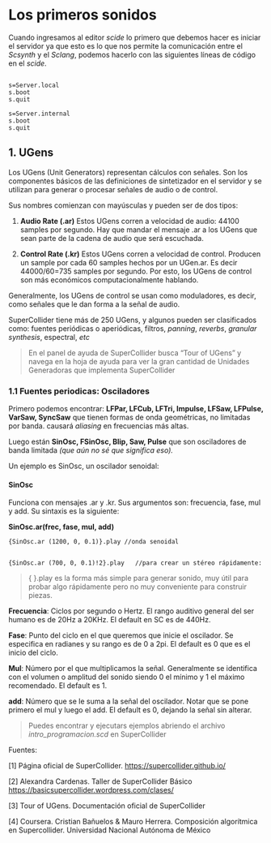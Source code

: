 
# Los primeros sonidos

Cuando ingresamos al editor *scide* lo primero que debemos hacer es iniciar el servidor ya que esto es lo que nos permite la comunicación entre el *Scsynth* y el *Sclang*, podemos hacerlo con las siguientes líneas de código en el *scide*.

~~~

s=Server.local
s.boot
s.quit

s=Server.internal
s.boot
s.quit

~~~


## 1. UGens
Los UGens (Unit Generators)  representan cálculos con señales. Son los componentes básicos de las definiciones de sintetizador en el servidor y se utilizan para generar o procesar señales de audio o de control. 

Sus nombres comienzan con mayúsculas y pueden ser de dos tipos:

1. **Audio Rate (.ar)**
Estos UGens corren a velocidad de audio: 44100 samples por segundo. Hay que mandar el mensaje .ar a los UGens que sean parte de la cadena de audio que será escuchada. 

2. **Control Rate (.kr)**
Estos UGens corren a velocidad de control. Producen un sample por cada 60 samples hechos por un UGen.ar. Es decir 44000/60=735 samples por segundo. Por esto, los UGens de control son más económicos computacionalmente hablando.

Generalmente, los UGens de control se usan como moduladores, es decir, como señales que le dan forma a la señal de audio.

SuperCollider tiene más de 250 UGens, y algunos pueden ser clasificados como: fuentes periódicas o aperiódicas, filtros, *panning*, *reverbs*, *granular synthesis*, espectral, *etc*

>En el panel de ayuda de SuperCollider busca “Tour of UGens” y navega en la hoja de ayuda para ver la gran cantidad de Unidades Generadoras que implementa SuperCollider

### 1.1 Fuentes periodicas: Osciladores

Primero podemos encontrar: **LFPar, LFCub, LFTri, Impulse, LFSaw, LFPulse, VarSaw, SyncSaw** que tienen formas de onda geométricas, no limitadas por banda. causará *aliasing* en frecuencias más altas.

Luego están **SinOsc, FSinOsc, Blip, Saw, Pulse** que son osciladores de banda limitada *(que aún no sé que significa eso).*

Un ejemplo es SinOsc,  un oscilador senoidal:


#### SinOsc

 Funciona con mensajes .ar y .kr. Sus argumentos son: frecuencia, fase, mul y add. Su sintaxis es la siguiente:

**SinOsc.ar(frec, fase, mul, add)**

~~~
{SinOsc.ar (1200, 0, 0.1)}.play //onda senoidal


{SinOsc.ar (700, 0, 0.1)!2}.play   //para crear un stéreo rápidamente:
~~~

>{   }.play es la forma más simple para generar sonido, muy útil para probar algo rápidamente pero no muy conveniente para construir piezas.


**Frecuencia**: Ciclos por segundo o Hertz. El rango auditivo general del ser humano es de 20Hz a 20KHz. El default en SC es de 440Hz.

**Fase**: Punto del ciclo en el que queremos que inicie el oscilador. Se especifica en radianes y su rango es de 0 a 2pi. El default es 0 que es el inicio del ciclo.

**Mul**: Número por el que multiplicamos la señal. Generalmente se identifica con el volumen o amplitud del sonido siendo 0 el mínimo y 1 el máximo recomendado. El default es 1.

**add**: Número que se le suma a la señal del oscilador. Notar que se pone primero el mul y luego el add. El default es 0, dejando la señal sin alterar.

>Puedes encontrar y ejecutars ejemplos abriendo el archivo  *intro_programacion.scd* en SuperCollider
 


Fuentes:

[1] Página oficial de SuperCollider. https://supercollider.github.io/

[2] Alexandra Cardenas. Taller de SuperCollider Básico https://basicsupercollider.wordpress.com/clases/

[3] Tour of UGens. Documentación oficial de SuperCollider 

[4] Coursera. Cristian Bañuelos & Mauro Herrera. Composición algorítmica en Supercollider. Universidad Nacional Autónoma de México

